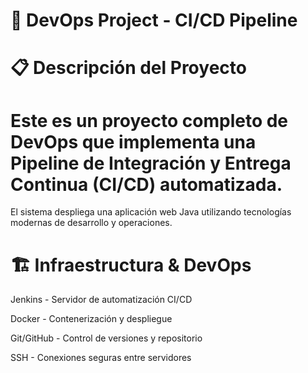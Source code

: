 # 🚀 DevOps Project - CI/CD Pipeline

# 📋 Descripción del Proyecto
 # Este es un proyecto completo de DevOps que implementa una Pipeline de Integración y Entrega Continua (CI/CD) automatizada. 
  El sistema despliega una aplicación web Java utilizando tecnologías modernas de desarrollo y operaciones.
# 🏗️ Infraestructura & DevOps
   Jenkins - Servidor de automatización CI/CD

   Docker - Contenerización y despliegue

   Git/GitHub - Control de versiones y repositorio

   SSH - Conexiones seguras entre servidores
